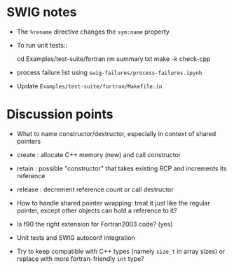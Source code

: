 
SWIG notes
==========

- The `%rename` directive changes the `sym:name` property
- To run unit tests::

    cd Examples/test-suite/fortran
    rm summary.txt
    make -k check-cpp
 
 - process failure list using `swig-failures/process-failures.ipynb`
 - Update `Examples/test-suite/fortran/Makefile.in`
  


Discussion points
=================
- What to name constructor/destructor, especially in context of shared pointers
 - create : allocate C++ memory (new) and call constructor
 - retain : possible "constructor" that takes existing RCP and increments its
   reference
 - release : decrement reference count or call destructor

- How to handle shared pointer wrapping: treat it just like the regular
  pointer, except other objects can hold a reference to it?
- Is f90 the right extension for Fortran2003 code? (yes)
- Unit tests and SWIG autoconf integration
- Try to keep compatible with C++ types (namely `size_t` in array sizes) or
  replace with more fortran-friendly `int` type?
